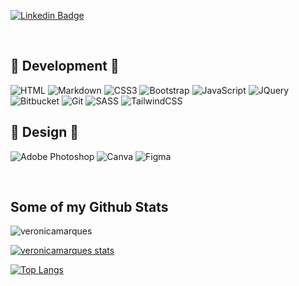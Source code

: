 [![Linkedin Badge](https://img.shields.io/badge/veronicamarquessilva-0077B5?style=flat&logo=linkedin&logoColor=white)](https://www.linkedin.com/in/verônica-marques-da-silva-234474172/)

<br/>

<h2>🌸 Development 🌸</h2>

![HTML](https://img.shields.io/badge/HTML5-E34F26?style=for-the-badge&logo=html5&logoColor=white)
![Markdown](https://img.shields.io/badge/markdown-%23000000.svg?style=for-the-badge&logo=markdown&logoColor=white)
![CSS3](https://img.shields.io/badge/CSS3-1572B6?style=for-the-badge&logo=css3&logoColor=white)
![Bootstrap](https://img.shields.io/badge/Bootstrap-563D7C?style=for-the-badge&logo=bootstrap&logoColor=white)
![JavaScript](https://img.shields.io/badge/JavaScript-323330?style=for-the-badge&logo=javascript&logoColor=F7DF1E)
![JQuery](https://img.shields.io/badge/jQuery-0769AD?style=for-the-badge&logo=jquery&logoColor=white)
![Bitbucket](https://img.shields.io/badge/bitbucket-%230047B3.svg?style=for-the-badge&logo=bitbucket&logoColor=white)
![Git](https://img.shields.io/badge/git-%23F05033.svg?style=for-the-badge&logo=git&logoColor=white)
![SASS](https://img.shields.io/badge/SASS-hotpink.svg?style=for-the-badge&logo=SASS&logoColor=white)
![TailwindCSS](https://img.shields.io/badge/tailwindcss-%2338B2AC.svg?style=for-the-badge&logo=tailwind-css&logoColor=white)

<h2>🌸 Design 🌸</h2>

![Adobe Photoshop](https://img.shields.io/badge/adobe%20photoshop-%2331A8FF.svg?style=for-the-badge&logo=adobe%20photoshop&logoColor=white)
![Canva](https://img.shields.io/badge/Canva-%2300C4CC.svg?style=for-the-badge&logo=Canva&logoColor=white)
![Figma](https://img.shields.io/badge/figma-%23F24E1E.svg?style=for-the-badge&logo=figma&logoColor=white)

<br/>
<h2>Some of my Github Stats</h2>

<img src="https://komarev.com/ghpvc/?username=veronicamarques" alt="veronicamarques" /> 

[![veronicamarques stats](https://github-readme-stats.vercel.app/api?username=veronicamarques&layout=compact&theme=material-palenight&show_icons=true&count_private=true)](https://github.com/veronicamarques/)<br>

[![Top Langs](https://github-readme-stats.vercel.app/api/top-langs/?username=veronicamarques&layout=compact&theme=material-palenight)](https://github.com/veronicamarques/github-readme-stats)
